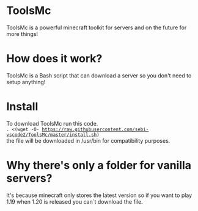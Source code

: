 # ToolsMc
ToolsMc is a powerful minecraft toolkit for servers and on the future for more things!

# How does it work?
ToolsMc is a Bash script that can download a server so you don't need to setup anything!

# Install 
To download ToolsMc run this code.
<br>
<code>. <(wget -O- https://raw.githubusercontent.com/sebi-vscode2/ToolsMc/master/install.sh)</code>
<br>
the file will be downloaded in /usr/bin for compatibility purposes.

# Why there's only a folder for vanilla servers?
It's because minecraft only stores the latest version so if you want to play 1.19 when 1.20 is released you can`t download the file.


